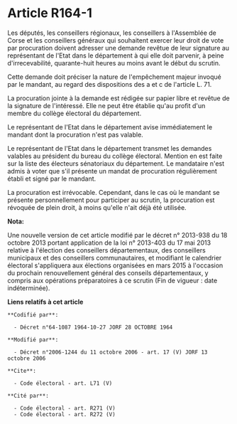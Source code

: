 # Article R164-1

Les députés, les conseillers régionaux, les conseillers à l'Assemblée de Corse et les conseillers généraux qui souhaitent
exercer leur droit de vote par procuration doivent adresser une demande revêtue de leur signature au représentant de l'Etat
dans le département à qui elle doit parvenir, à peine d'irrecevabilité, quarante-huit heures au moins avant le début du
scrutin. 

Cette demande doit préciser la nature de l'empêchement majeur invoqué par le mandant, au regard des dispositions des a et c
de l'article L. 71. 

La procuration jointe à la demande est rédigée sur papier libre et revêtue de la signature de l'intéressé. Elle ne peut être
établie qu'au profit d'un membre du collège électoral du département. 

Le représentant de l'Etat dans le département avise immédiatement le mandant dont la procuration n'est pas valable. 

Le représentant de l'Etat dans le département transmet les demandes valables au président du bureau du collège électoral.
Mention en est faite sur la liste des électeurs sénatoriaux du département. Le mandataire n'est admis à voter que s'il
présente un mandat de procuration régulièrement établi et signé par le mandant. 

La procuration est irrévocable. Cependant, dans le cas où le mandant se présente personnellement pour participer au scrutin,
la procuration est révoquée de plein droit, à moins qu'elle n'ait déjà été utilisée.

**Nota:**

Une nouvelle version de cet article modifié par le décret n° 2013-938 du 18 octobre 2013 portant application de la loi n°
2013-403 du 17 mai 2013 relative à l'élection des conseillers départementaux, des conseillers municipaux et des conseillers
communautaires, et modifiant le calendrier électoral s'appliquera aux élections organisées en mars 2015 à l'occasion du
prochain renouvellement général des conseils départementaux, y compris aux opérations préparatoires à ce scrutin (Fin de
vigueur : date indéterminée).

**Liens relatifs à cet article**

	**Codifié par**:

	  - Décret n°64-1087 1964-10-27 JORF 28 OCTOBRE 1964

	**Modifié par**:

	  - Décret n°2006-1244 du 11 octobre 2006 - art. 17 (V) JORF 13 octobre 2006

	**Cite**:

	  - Code électoral - art. L71 (V)

	**Cité par**:

	  - Code électoral - art. R271 (V)
	  - Code électoral - art. R272 (V)
